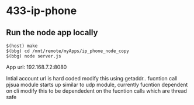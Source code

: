 # 433-ip-phone

## Run the node app locally
```
$(host) make
$(bbg) cd /mnt/remote/myApps/ip_phone_node_copy
$(bbg) node server.js
```
App url: 192.168.7.2:8080


Intial account url is hard coded modify this using getaddr.. fucntion call 
pjsua module starts up similar to udp module, currently fucntion dependent on cli modify this to be dependedent on the fucntion calls which are thread safe
